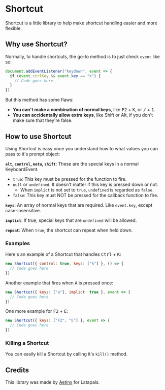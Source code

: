 # Shortcut
Shortcut is a little library to help make shortcut handling easier and more flexible.

## Why use Shortcut?
Normally, to handle shortcuts, the go-to method is to just check `event` like so:
```js
document.addEventListener("keydown", event => {
  if (event.ctrlKey && event.key == "k") {
    // Code goes here
  }
})
```

But this method has some flaws:
* **You can't make a combination of normal keys**, like <kbd>F2</kbd> + <kbd>K</kbd>, or <kbd>/</kbd> + <kbd>1</kbd>.
* **You can accidentally allow extra keys**, like Shift or Alt, if you don't make sure that they're false.

## How to use Shortcut
Using Shortcut is easy once you understand how to what values you can pass to it's prompt object:

**`alt`, `control`, `meta`, `shift`**: These are the special keys in a normal KeyboardEvent.
* `true`: This key must be pressed for the function to fire.
* `null` or `undefined`: It doesn't matter if this key is pressed down or not.
  * When `implict` is not set to `true`, `undefined` is regarded as `false`.
* `false`: This key must NOT be pressed for the callback function to fire.

**`keys`**: An array of normal keys that are required. Like `event.key`, except case-insensitive.

**`implict`**: If true, special keys that are `undefined` will be allowed.

**`repeat`**: When `true`, the shortcut can repeat when held down.

### Examples
Here's an example of a Shortcut that handles <kbd>Ctrl</kbd> + <kbd>K</kbd>:
```js
new Shortcut({ control: true, keys: ["k"] }, () => { 
  // Code goes here
})
```

Another example that fires when <kbd>A</kbd> is pressed once:
```js
new Shortcut({ keys: ["a"], implict: true }, event => {
  // Code goes here
})
```

One more example for <kbd>F2</kbd> + <kbd>E</kbd>:
```js
new Shortcut({ keys: ["F2", "E"] }, event => {
  // Code goes here
})
```

### Killing a Shortcut
You can easily kill a Shortcut by calling it's `kill()` method.

## Credits
This library was made by [Aetinx](https://aetinx.lata.dev) for Latapals.
